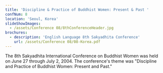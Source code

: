 ```yaml
---
title: 'Discipline & Practice of Buddhist Women: Present & Past '
confNum: 8
location: 'Seoul, Korea'
slideShowImages:
  - /assets/Conference 08/8thConferenceHeader.jpg
brochures:
  - description: 'English Language 8th Sakyadhita Conference'
    url: /assets/Conference 08/08-Korea.pdf
---
```


The 8th Sakyadhita International Conference on Buddhist Women was held on June 27 through July 2, 2004. The conference&apos;s theme was &quot;Discipline and Practice of Buddhist Women: Present and Past.&quot;
